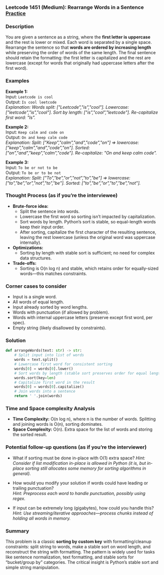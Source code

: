 ### Leetcode 1451 (Medium): Rearrange Words in a Sentence [Practice](https://leetcode.com/problems/rearrange-words-in-a-sentence)

### Description  
You are given a sentence as a string, where the **first letter is uppercase** and the rest is lower or mixed. Each word is separated by a single space. Rearrange the sentence so that **words are ordered by increasing length** while preserving the order of words of the same length. The final sentence should retain the formatting: the first letter is capitalized and the rest are lowercase (except for words that originally had uppercase letters after the first word).

### Examples  

**Example 1:**  
Input: `Leetcode is cool`  
Output: `Is cool leetcode`  
*Explanation: Words split: ["Leetcode","is","cool"]. Lowercase: ["leetcode","is","cool"]. Sort by length: ["is","cool","leetcode"]. Re-capitalize first word: "Is".*

**Example 2:**  
Input: `Keep calm and code on`  
Output: `On and keep calm code`  
*Explanation: Split: ["Keep","calm","and","code","on"] ⇒ lowercase: ["keep","calm","and","code","on"]. Sorted: ["on","and","keep","calm","code"]. Re-capitalize: "On and keep calm code".*

**Example 3:**  
Input: `To be or not to be`  
Output: `To be or to be not`  
*Explanation: Split: ["To","be","or","not","to","be"] ⇒ lowercase: ["to","be","or","not","to","be"]. Sorted: ["to","be","or","to","be","not"].*

### Thought Process (as if you’re the interviewee)  
- **Brute-force idea:**  
  - Split the sentence into words.
  - Lowercase the first word so sorting isn’t impacted by capitalization.
  - Sort words by length. Python’s sort is stable, so equal-length words keep their input order.
  - After sorting, capitalize the first character of the resulting sentence, leaving the rest lowercase (unless the original word was uppercase internally).
- **Optimizations:**  
  - Sorting by length with stable sort is sufficient; no need for complex data structures.  
- **Trade-offs:**  
  - Sorting is O(n log n) and stable, which retains order for equally-sized words—this matches constraints.

### Corner cases to consider  
- Input is a single word.
- All words of equal length.
- Input already sorted by word lengths.
- Words with punctuation (if allowed by problem).
- Words with internal uppercase letters (preserve except first word, per spec).
- Empty string (likely disallowed by constraints).

### Solution

```python
def arrangeWords(text: str) -> str:
    # Split input into list of words
    words = text.split()
    # Lowercase first word for consistent sorting
    words[0] = words[0].lower()
    # Sort words by length (stable sort preserves order for equal lengths)
    words.sort(key=len)
    # Capitalize first word in the result
    words[0] = words[0].capitalize()
    # Join words into a sentence
    return ' '.join(words)
```

### Time and Space complexity Analysis  

- **Time Complexity:** O(n log n), where n is the number of words. Splitting and joining words is O(n), sorting dominates.
- **Space Complexity:** O(n). Extra space for the list of words and storing the sorted result.

### Potential follow-up questions (as if you’re the interviewer)  

- What if sorting must be done in-place with O(1) extra space?
  *Hint: Consider if list modification in-place is allowed in Python (it is, but in-place sorting still allocates some memory for sorting algorithms in general).*

- How would you modify your solution if words could have leading or trailing punctuation?  
  *Hint: Preprocess each word to handle punctuation, possibly using regex.*

- If input can be extremely long (gigabytes), how could you handle this?  
  *Hint: Use streaming/iterative approaches—process chunks instead of holding all words in memory.*

### Summary  
This problem is a classic **sorting by custom key** with formatting/cleanup constraints: split string to words, make a stable sort on word length, and reconstruct the string with formatting. The pattern is widely used for tasks like sentence normalization, text formatting, and stable sorts for “bucket/group by” categories. The critical insight is Python’s stable sort and simple string manipulation.
